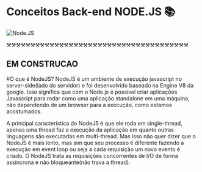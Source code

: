 # Conceitos Back-end NODE.JS 📚
![Node.JS](https://isitics.com/wp-content/uploads/2019/06/2400%D1%851260-rw-blog-node-js.png)

⚒⚒⚒⚒⚒⚒⚒⚒⚒⚒⚒⚒⚒⚒⚒⚒⚒⚒⚒⚒⚒⚒⚒⚒⚒⚒⚒⚒⚒⚒⚒⚒⚒⚒⚒⚒⚒⚒
## EM CONSTRUCAO 

#O que é NodeJS?
NodeJS é um ambiente de execução javascript no server-side(lado do servidor) e foi desenvolvido baseado na Engine V8 da google.
Isso significa que com o Node.js é possível criar aplicações Javascript para rodar como uma aplicação standalone em uma máquina, não dependendo de um browser para a execução, como estamos acostumados.

A principal caracteristica do NodeJS é que ele roda em single-thread, apenas uma thread faz a execução da aplicação em quanto outras linguagens são executadas em multi-thread.
Mas isso não quer dizer que o NodeJS é mais lento, mas sim que seu processo é diferente fazendo a execução em event loop ou seja a cada requisição um novo evento é criado.
O NodeJS trata as requisições concorrentes de I/O de forma assincrona e não bloqueante(não trava a thread).
